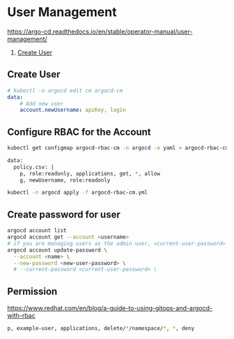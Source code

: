 # User Management

https://argo-cd.readthedocs.io/en/stable/operator-manual/user-management/

1. [Create User](#create-user)

## Create User

```yaml
# kubectl -n argocd edit cm argocd-cm
data:
    # Add new user
    account.newUsername: apiKey, login
```

## Configure RBAC for the Account

```sh
kubectl get configmap argocd-rbac-cm -n argocd -o yaml > argocd-rbac-cm.yml

data:
  policy.csv: |
    p, role:readonly, applications, get, *, allow
    g, newUsername, role:readonly

kubectl -n argocd apply -f argocd-rbac-cm.yml
```

## Create password for user

```sh
argocd account list
argocd account get --account <username>
# if you are managing users as the admin user, <current-user-password> should be the current admin password.
argocd account update-password \
  --account <name> \
  --new-password <new-user-password> \
  # --current-password <current-user-password> \
```

## Permission

https://www.redhat.com/en/blog/a-guide-to-using-gitops-and-argocd-with-rbac

```sh
p, example-user, applications, delete/*/namespace/*, *, deny
```